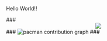 <p align="left">Hello World!!</p>  ###  <div align="center">   <img src="https://visitor-badge.laobi.icu/badge?page_id=saraplima.saraplima&"  /> </div>  ###  <picture>   <source media="(prefers-color-scheme: dark)" srcset="https://raw.githubusercontent.com/saraplima/saraplima/output/pacman-contribution-graph-dark.svg">   <source media="(prefers-color-scheme: light)" srcset="https://raw.githubusercontent.com/saraplima/saraplima/output/pacman-contribution-graph.svg">   <img alt="pacman contribution graph" src="https://raw.githubusercontent.com/saraplima/saraplima/output/pacman-contribution-graph.svg"> </picture>  ###

